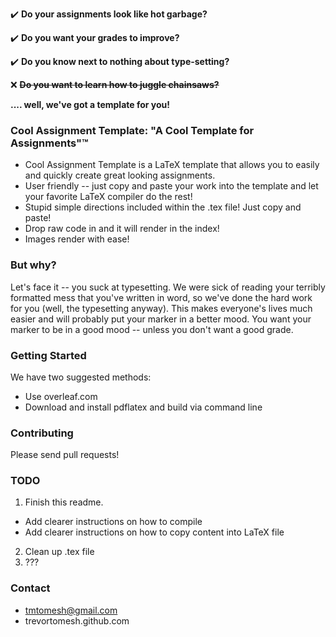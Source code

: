 :heavy_check_mark: **Do your assignments look like hot garbage?** 

:heavy_check_mark: **Do you want your grades to improve?**

:heavy_check_mark: **Do you know next to nothing about type-setting?**

:x: **~~Do you want to learn how to juggle chainsaws?~~**

****.... well, we've got a template for you!****



### Cool Assignment Template: "A Cool Template for Assignments":tm:

- Cool Assignment Template is a LaTeX template that allows you to easily and quickly create 
great looking assignments. 
- User friendly -- just copy and paste your work into the template and let your favorite LaTeX compiler do the
rest!
- Stupid simple directions included within the .tex file! Just copy and paste!
- Drop raw code in and it will render in the index!
- Images render with ease!

### But why?
Let's face it -- you suck at typesetting. We were sick of reading your 
terribly formatted mess that you've written in word, so we've done the hard work for you (well, the typesetting
anyway). This makes everyone's lives much easier and will probably put your marker in a better mood. You want
your marker to be in a good mood -- unless you don't want a good grade. 

### Getting Started

We have two suggested methods: 
- Use overleaf.com
- Download and install pdflatex and build via command line


### Contributing
Please send pull requests! 

### TODO
1. Finish this readme. 
* Add clearer instructions on how to compile
* Add clearer instructions on how to copy content into LaTeX file
2. Clean up .tex file
3. ??? 

### Contact
- tmtomesh@gmail.com
- trevortomesh.github.com

